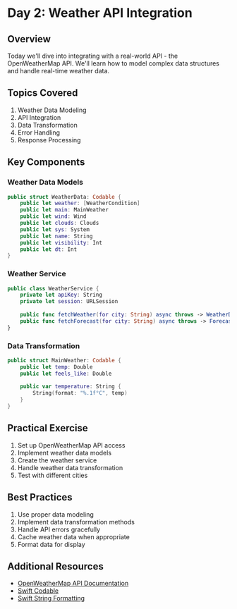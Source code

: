 # Day 2: Weather API Integration

## Overview
Today we'll dive into integrating with a real-world API - the OpenWeatherMap API. We'll learn how to model complex data structures and handle real-time weather data.

## Topics Covered
1. Weather Data Modeling
2. API Integration
3. Data Transformation
4. Error Handling
5. Response Processing

## Key Components

### Weather Data Models
```swift
public struct WeatherData: Codable {
    public let weather: [WeatherCondition]
    public let main: MainWeather
    public let wind: Wind
    public let clouds: Clouds
    public let sys: System
    public let name: String
    public let visibility: Int
    public let dt: Int
}
```

### Weather Service
```swift
public class WeatherService {
    private let apiKey: String
    private let session: URLSession
    
    public func fetchWeather(for city: String) async throws -> WeatherData
    public func fetchForecast(for city: String) async throws -> ForecastData
}
```

### Data Transformation
```swift
public struct MainWeather: Codable {
    public let temp: Double
    public let feels_like: Double
    
    public var temperature: String {
        String(format: "%.1f°C", temp)
    }
}
```

## Practical Exercise
1. Set up OpenWeatherMap API access
2. Implement weather data models
3. Create the weather service
4. Handle weather data transformation
5. Test with different cities

## Best Practices
1. Use proper data modeling
2. Implement data transformation methods
3. Handle API errors gracefully
4. Cache weather data when appropriate
5. Format data for display

## Additional Resources
- [OpenWeatherMap API Documentation](https://openweathermap.org/api)
- [Swift Codable](https://developer.apple.com/documentation/swift/codable)
- [Swift String Formatting](https://developer.apple.com/documentation/swift/string/format(_:_:)) 